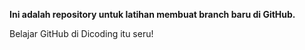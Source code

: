 **Ini adalah repository untuk latihan membuat branch baru di GitHub.**

Belajar GitHub di Dicoding itu seru!
